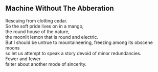 Machine Without The Abberation
------------------------------
Rescuing from clotting cedar.  
So the soft pride lives on in a mango,  
the round house of the nature,  
the moonlit lemon that is round and electric.  
But I should be untrue to mountaineering, freezing among its obscene moons  
so let us attempt to speak a story devoid of minor redundancies.  
Fewer and fewer  
falter about another mode of sincerity.  
